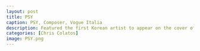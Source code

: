 ```yaml
---
layout: post
title: PSY
caption: PSY, Composer, Vogue Italia
description: Featured the first Korean artist to appear on the cover of L’Uomo Vogue
categories: [Chris Colatos]
image: PSY.png
---
```

